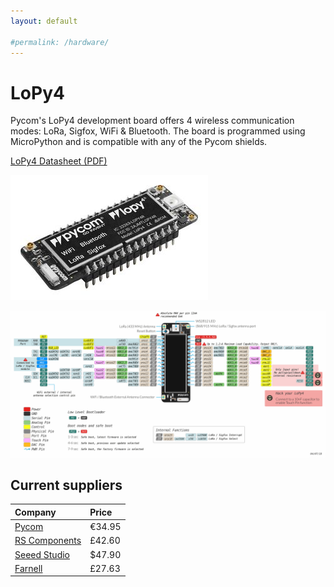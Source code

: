 ```yaml
---
layout: default

#permalink: /hardware/
---
```


# LoPy4

Pycom's LoPy4 development board offers 4 wireless communication modes: LoRa, Sigfox, WiFi & Bluetooth. The board is programmed using MicroPython and is compatible with any of the Pycom shields.

[LoPy4 Datasheet (PDF) ](/assets/documents/pycom_002_specsheets_fipy_v2.pdf)

![](/assets/hardware/lopy/lopy4.jpg)

![](/assets/hardware/lopy/lopy4-pinout.png)

## Current suppliers

| Company | Price |
| :--- | :--- |
| [Pycom](https://pycom.io/product/lopy4/) | €34.95 |
| [RS Components](https://uk.rs-online.com/web/p/radio-frequency-development-kits/1628047/) | £42.60 |
| [Seeed Studio](https://www.seeedstudio.com/category/Development-Platforms-c-1002/programmer-c-961/micropython-c-962/Pycom-LoPy4-MicroPython-enabled-development-board-LoRa-Sigfox-WiFi-Bluetoot-p-3089.html) | $47.90 |
| [Farnell](https://uk.farnell.com/pycom/lopy4/iot-dev-brd-sigfox-lora-wifi-bluetooth/dp/2834985?cjevent=329608a98dd111e9808b007e0a18050e&source=CJ&CMP=AFC-CJ-UK-8280252) | £27.63 |
